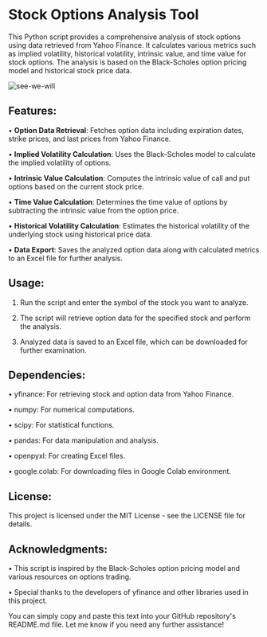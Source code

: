 # **Stock Options Analysis Tool**

This Python script provides a comprehensive analysis of stock options using data retrieved from Yahoo Finance. It calculates various metrics such as implied volatility, historical volatility, intrinsic value, and time value for stock options. The analysis is based on the Black-Scholes option pricing model and historical stock price data.

![see-we-will](https://github.com/guccipepito/Stock-Options-Analysis-Tool/assets/87545774/2e8e7531-315c-4332-abbf-e3ab01e4285e)


## **Features**:

•	**Option Data Retrieval**: Fetches option data including expiration dates, strike prices, and last prices from Yahoo Finance.

•	**Implied Volatility Calculation**: Uses the Black-Scholes model to calculate the implied volatility of options.

•	**Intrinsic Value Calculation**: Computes the intrinsic value of call and put options based on the current stock price.

•	**Time Value Calculation**: Determines the time value of options by subtracting the intrinsic value from the option price.

•	**Historical Volatility Calculation**: Estimates the historical volatility of the underlying stock using historical price data.

•	**Data Export**: Saves the analyzed option data along with calculated metrics to an Excel file for further analysis.

## **Usage:**

1.	Run the script and enter the symbol of the stock you want to analyze.

2.	The script will retrieve option data for the specified stock and perform the analysis.

3.	Analyzed data is saved to an Excel file, which can be downloaded for further examination.

## **Dependencies:**

•	yfinance: For retrieving stock and option data from Yahoo Finance.

•	numpy: For numerical computations.

•	scipy: For statistical functions.

•	pandas: For data manipulation and analysis.

•	openpyxl: For creating Excel files.

•	google.colab: For downloading files in Google Colab environment.

## **License:**

This project is licensed under the MIT License - see the LICENSE file for details.

## **Acknowledgments:**

•	This script is inspired by the Black-Scholes option pricing model and various resources on options trading.

•	Special thanks to the developers of yfinance and other libraries used in this project.
 
You can simply copy and paste this text into your GitHub repository's README.md file. Let me know if you need any further assistance!

